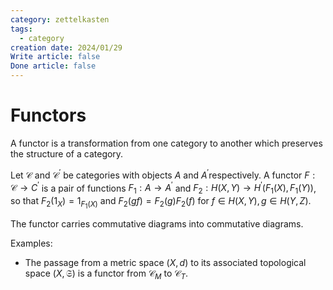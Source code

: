 ```yaml
---
category: zettelkasten
tags:
  - category
creation date: 2024/01/29
Write article: false
Done article: false
---
```

# Functors

A functor is a transformation from one category to another which preserves the structure of a category.

Let $\mathcal{C}$ and $\mathcal{C}^\prime$ be categories with objects $A$ and $A^\prime$respectively. A functor $F: \mathcal{C} \rightarrow C^\prime$ is a pair of functions $F_1: A \rightarrow A^\prime$ and $F_2: H(X, Y) \rightarrow H^\prime(F_1(X), F_1(Y))$, so that $F_2(1_X) = 1_{F_1(X)}$ and $F_2(gf) = F_2(g)F_2(f)$ for $f \in H(X, Y), g \in H(Y, Z)$.

The functor carries commutative diagrams into commutative diagrams.

Examples:
- The passage from a metric space $(X, d)$ to its associated topological space $(X, \mathfrak{S})$ is a functor from $\mathcal{C}_M$ to $\mathcal{C}_T$.



